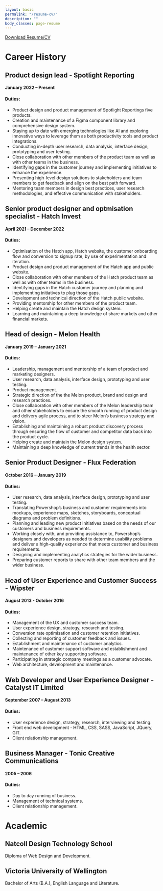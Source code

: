 ```yaml
---
layout: basic
permalink: "/resume-cv/"
description: ""
body_classes: page-resume
---
```


<a class="download-button" href="/assets/downloads/RICK-FINDLATER-RESUME.pdf">Download Resume/CV</a>

# Career History

## Product design lead - Spotlight Reporting

#### January 2022 – Present

#### Duties:

- Product design and product management of Spotlight Reportings five products.
- Creation and maintenance of a Figma component library and comprehensive design system.
- Staying up to date with emerging technologies like AI and exploring innovative ways to leverage them as both productivity tools and product integrations.
- Conducting in-depth user research, data analysis, interface design, prototyping and user testing.
- Close collaboration with other members of the product team as well as with other teams in the business.
- Identifying gaps in the customer journey and implementing initiatives to enhance the experience.
- Presenting high-level design solutions to stakeholders and team members to get feedback and align on the best path forward.
- Mentoring team members in design best practices, user research methodologies, and effective communication with stakeholders.

## Senior product designer and optmisation specialist - Hatch Invest

#### April 2021 – December 2022

#### Duties:

- Optimisation of the Hatch app, Hatch website, the customer onboarding flow and conversion to signup rate, by use of experimentation and iteration.
- Product design and product management of the Hatch app and public website.
- Close collaboration with other members of the Hatch product team as well as with other teams in the business.
- Identifying gaps in the Hatch customer journey and planning and implementing initiatives to plug those gaps.
- Development and technical direction of the Hatch public website.
- Providing mentorship for other members of the product team.
- Helping create and maintain the Hatch design system.
- Learning and maintaining a deep knowledge of share markets and other financial markets.

## Head of design -  Melon Health

#### January 2019 – January 2021

#### Duties:

- Leadership, management and mentorship of a team of product and marketing designers.
- User research, data analysis, interface design, prototyping and user testing.
- Product management.
- Strategic direction of the the Melon product, brand and design and research practices. 
- Close collaboration with other members of the Melon leadership team and other stakeholders to ensure the smooth running of product design and delivery agile process, and to steer Melon’s business strategy and vision.
- Establishing and maintaining a robust product discovery process through ensuring the flow of customer and competitor data back into the product cycle.
- Helping create and maintain the Melon design system.
- Maintaining a deep knowledge of current trends in the health sector.

## Senior Product Designer - Flux Federation

#### October 2016 – January 2019

#### Duties:

- User research, data analysis, interface design, prototyping and user testing.
- Translating Powershop’s business and customer requirements into mockups, experience maps, sketches, storyboards, conceptual diagrams and problem definitions.
- Planning and leading new product initiatives based on the needs of our customers and business requirements. 
- Working closely with, and providing assistance to, Powershop’s designers and developers as needed to determine usability problems and deliver a high-quality experience that meets customer and business requirements.
- Designing and implementing analytics strategies for the wider business.
- Preparing customer reports to  share with other team members and the wider business.

## Head of User Experience and Customer Success - Wipster

#### August 2013 - October 2016

#### Duties:

- Management of the UX and customer success team.
- User experience design, strategy, research and testing.
- Conversion rate optimisation and customer retention initiatives.
- Collecting and reporting of customer feedback and issues.
- Establishment and maintenance of customer analytics.
- Maintenance of customer support software and establishment and maintenance of other key supporting software.
- Participating in strategic company meetings as a customer advocate.
- Web architecture, development and maintenance.

## Web Developer and User Experience Designer - Catalyst IT Limited

#### September 2007 – August 2013

#### Duties:

- User experience design, strategy, research, interviewing and testing.
- Front end web development - HTML, CSS, SASS, JavaScript, JQuery, GIT.
- Client relationship management.

## Business Manager - Tonic Creative Communications

#### 2005 – 2006

#### Duties:

- Day to day running of business.
- Management of technical systems.
- Client relationship management.

# Academic

## Natcoll Design Technology School

Diploma of Web Design and Development.


## Victoria University of Wellington

Bachelor of Arts (B.A.), English Language and Literature.